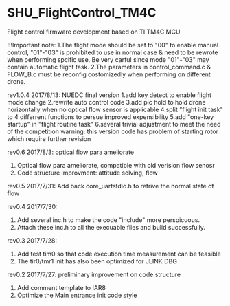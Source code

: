 # SHU_FlightControl_TM4C
Flight control firmware development based on TI TM4C MCU

!!!Important note:
1.The flight mode should be set to "00" to enable manual control, "01"-"03" is prohibited to use in normal case & need to be rewrote when performing spcific use. Be very carful since mode "01"-"03" may contain automatic flight task.
2.The parameters in control_command.c & FLOW_B.c must be reconfig costomizedly when performing on different drone.


rev1.0.4 2017/8/13:
NUEDC final version
1.add key detect to enable flight mode change
2.rewrite auto control code
3.add pic hold to hold drone horizontally when no optical flow sensor is applicable
4.split "flight init task" to 4 differrent functions to persue improved expensibility
5.add "one-key startup" in "flight routine task"
6.several trivial adjustment to meet the need of the competition
warning: this version code has problem of starting rotor which require further revision

rev0.6 2017/8/3:
optical flow para ameliorate
1. Optical flow para ameliorate, compatible with old verision flow senosr
2. Code structure improvment: attitude solving, flow

rev0.5 2017/7/31:
Add back core_uartstdio.h to retrive the normal state of flow

rev0.4 2017/7/30:
1. Add several inc.h to make the code "include" more perspicuous.
2. Attach these inc.h to all the execuable files and bulid successfully.

rev0.3 2017/7/28:
1. Add test tim0 so that code execution time measurement can be feasible
2. The tir0/tmr1 init has also been optimized for JLINK DBG

rev0.2 2017/7/27:
preliminary improvement on code structure
1. Add comment template to IAR8
2. Optimize the Main entrance init code style
